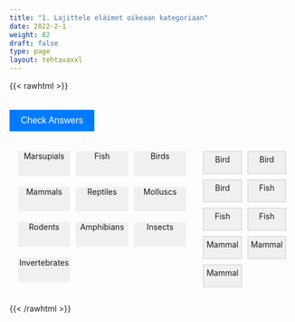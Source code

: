 ```yaml
---
title: "1. Lajittele eläimet oikeaan kategoriaan"
date: 2022-2-1
weight: 82
draft: false
type: page
layout: tehtavaxxl
---
```

{{< rawhtml >}}

<button id="check-button">Check Answers</button>

   <div class="game-area">
      <div class="categories">
        <div class="category" data-category="marsupial">Marsupials</div>
        <div class="category" data-category="fish">Fish</div>
        <div class="category" data-category="bird">Birds</div>
        <div class="category" data-category="mammal">Mammals</div>
        <div class="category" data-category="reptile">Reptiles</div>
        <div class="category" data-category="mollusc">Molluscs</div>
        <div class="category" data-category="rodent">Rodents</div>
        <div class="category" data-category="amphibian">Amphibians</div>
        <div class="category" data-category="insect">Insects</div>
        <div class="category" data-category="invertebrate">Invertebrates</div>
      </div>
            <div class="animals">
        <div class="animal" draggable="true" data-category="bird">Bird</div>
        <div class="animal" draggable="true" data-category="bird">Bird</div>
        <div class="animal" draggable="true" data-category="bird">Bird</div>
        <div class="animal" draggable="true" data-category="fish">Fish</div>
        <div class="animal" draggable="true" data-category="fish">Fish</div>
        <div class="animal" draggable="true" data-category="fish">Fish</div>
        <div class="animal" draggable="true" data-category="mammal">Mammal</div>
        <div class="animal" draggable="true" data-category="mammal">Mammal</div>
        <div class="animal" draggable="true" data-category="mammal">Mammal</div>
            </div>
      </div> 
        
<style>

.game-area {
    display: flex;
    justify-content: space-between;
    margin-top: 20px;
   text-align: center;
}

.categories {
    flex: 1;
    padding: 10px;
    display: grid;
    grid-template-columns: repeat(3, 1fr);

}

.category {
    background-color: #f0f0f0;
    margin: 5px;
    cursor: pointer;
    margin-bottom: 1em;
    padding-bottom: 1em;
}

.animals {
    grid-template-columns: repeat(2, 1fr);
    flex: .5;
    padding: 10px;
    display: grid;
    align-content: flex-start;

}

.animal {
    background-color: #f0f0f0;
    border: 1px solid #ccc;
    padding: 5px;
    margin: 5px;
    cursor: pointer;
    height: 2em;
}

#check-button {
    margin-top: 20px;
    padding: 10px 20px;
    font-size: 16px;
    background-color: #007bff;
    color: #fff;
    border: none;
    cursor: pointer;
}

#check-button:hover {
    background-color: #0056b3;
}

</style>

<script>
function shuffleArray(array) {
    for (let i = array.length - 1; i > 0; i--) {
        const j = Math.floor(Math.random() * (i + 1));
        [array[i], array[j]] = [array[j], array[i]];
    }
}

const animals = document.querySelectorAll('.animal');
const categories = document.querySelectorAll('.category');
const checkButton = document.getElementById('check-button');
let answersChecked = false;
let currentDraggedItem = null;

// Shuffle the animals' order
const animalsArray = Array.from(animals);
shuffleArray(animalsArray);

animalsArray.forEach((animal, index) => {
    animal.style.order = index;
});

animals.forEach((animal) => {
    animal.addEventListener('dragstart', (e) => {
        currentDraggedItem = animal;
        e.dataTransfer.setData('text/plain', animal.textContent);
    });

    animal.addEventListener('dragend', () => {
        currentDraggedItem = null;
    });
});

categories.forEach((category) => {
    category.addEventListener('dragover', (e) => {
        e.preventDefault();
    });

    category.addEventListener('drop', (e) => {
        e.preventDefault();
        if (currentDraggedItem) {
            const categoryType = category.getAttribute('data-category');
            if (currentDraggedItem.getAttribute('data-category') === categoryType) {
                currentDraggedItem.classList.add('correct');
            } else {
                currentDraggedItem.classList.add('incorrect');
            }
            category.appendChild(currentDraggedItem);
            currentDraggedItem = null;
        }
    });
});

checkButton.addEventListener('click', () => {
    animals.forEach((animal) => {
        if (animal.classList.contains('correct')) {
            animal.style.backgroundColor = 'green';
            animal.removeAttribute('draggable');
        } else if (animal.classList.contains('incorrect')) {
            animal.style.backgroundColor = 'red';
        }
    });
});

function drop(ev) {
    ev.preventDefault();
    var data=ev.dataTransfer.getData("Text");
    ev.target.appendChild(document.getElementById(data));
}
</script>

{{< /rawhtml >}}
